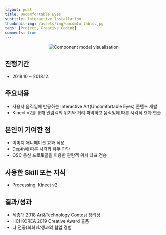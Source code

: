 ```yaml
---
layout: post
title: Uncomfortable Eyes
subtitle: Interactive Installation
thumbnail-img: /assets/img/uncomfortable.jpg
tags: [Project, Creative Coding]
comments: true
---
```


<center>
<img src="/assets/img/Uncomfortable_eyes_demo.gif" alt="Component model visualisation">
</center>  

## 진행기간
  - 2018.10 ~ 2018.12.  

## 주요내용
  - 사용자 움직임에 반응하는 Interactive Art(Uncomfortable Eyes) 콘텐츠 개발
  - Kinect v2를 통해 관람객의 위치와 거리 파악하고 움직임에 따른 시각적 효과 연출  

## 본인이 기여한 점 
  - 이미지 애니메이션 효과 적용 
  - Depth에 따른 시각화 유무 판단 
  - OSC 통신 프로토콜을 이용한 관람객 위치 좌표 전송  

## 사용한 Skill 또는 지식 
  - Processing, Kinect v2  

## 결과/성과 
  - 세종대 2018 Art&Technology Contest 장려상 
  - HCI KOREA 2019 Creative Award 출품 
  - 타 전공(회화)학생과의 협업 경험  

